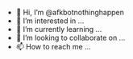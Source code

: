 - 👋 Hi, I’m @afkbotnothinghappen
- 👀 I’m interested in ...
- 🌱 I’m currently learning ...
- 💞️ I’m looking to collaborate on ...
- 📫 How to reach me ...

<!---
afkbotnothinghappen/afkbotnothinghappen is a ✨ special ✨ repository because its `README.md` (this file) appears on your GitHub profile.
You can click the Preview link to take a look at your changes.
--->
